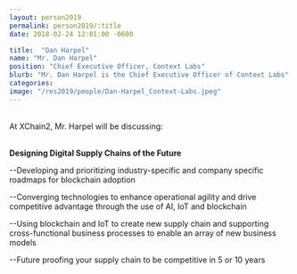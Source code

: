 ```yaml
---
layout: person2019
permalink: person2019/:title
date: 2018-02-24 12:01:00 -0600

title:  "Dan Harpel"
name: "Mr. Dan Harpel"
position: "Chief Executive Officer, Context Labs"
blurb: "Mr. Dan Harpel is the Chief Executive Officer of Context Labs"
categories:
image: "/res2019/people/Dan-Harpel_Context-Labs.jpeg"
---
```

<br>
At XChain2, Mr. Harpel will be discussing:
<br>
<br>
<p><b>Designing Digital Supply Chains of the Future</b></p>

<p>--Developing and prioritizing industry-specific and company specific roadmaps for blockchain adoption</p>
<p>--Converging technologies to enhance operational agility and drive competitive advantage through the use of AI, IoT and blockchain</p>
<p>--Using blockchain and IoT to create new supply chain and supporting cross-functional business processes to enable an array of new business models</p> 
<p>--Future proofing your supply chain to be competitive in 5 or 10 years</p>

